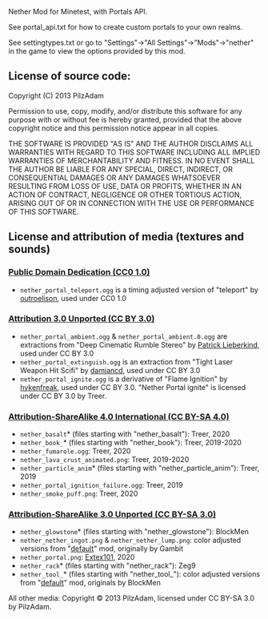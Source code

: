 Nether Mod for Minetest, with Portals API.

See portal_api.txt for how to create custom portals to your own realms.

See settingtypes.txt or go to "Settings"->"All Settings"->"Mods"->"nether"
in the game to view the options provided by this mod.


## License of source code:

Copyright (C) 2013 PilzAdam

Permission to use, copy, modify, and/or distribute this software for
any purpose with or without fee is hereby granted, provided that the
above copyright notice and this permission notice appear in all copies.

THE SOFTWARE IS PROVIDED "AS IS" AND THE AUTHOR DISCLAIMS ALL
WARRANTIES WITH REGARD TO THIS SOFTWARE INCLUDING ALL IMPLIED
WARRANTIES OF MERCHANTABILITY AND FITNESS. IN NO EVENT SHALL THE AUTHOR
BE LIABLE FOR ANY SPECIAL, DIRECT, INDIRECT, OR CONSEQUENTIAL DAMAGES
OR ANY DAMAGES WHATSOEVER RESULTING FROM LOSS OF USE, DATA OR PROFITS,
WHETHER IN AN ACTION OF CONTRACT, NEGLIGENCE OR OTHER TORTIOUS ACTION,
ARISING OUT OF OR IN CONNECTION WITH THE USE OR PERFORMANCE OF THIS
SOFTWARE.

## License and attribution of media (textures and sounds)

### [Public Domain Dedication (CC0 1.0)](https://creativecommons.org/publicdomain/zero/1.0/)

 * `nether_portal_teleport.ogg` is a timing adjusted version of "teleport" by [outroelison](https://freesound.org/people/outroelison), used under CC0 1.0

### [Attribution 3.0 Unported (CC BY 3.0)](https://creativecommons.org/licenses/by/3.0/)

 * `nether_portal_ambient.ogg` & `nether_portal_ambient.0.ogg` are extractions from "Deep Cinematic Rumble Stereo" by [Patrick Lieberkind](http://www.lieberkindvisuals.dk), used under CC BY 3.0
 * `nether_portal_extinguish.ogg` is an extraction from "Tight Laser Weapon Hit Scifi" by [damjancd](https://freesound.org/people/damjancd), used under CC BY 3.0
 * `nether_portal_ignite.ogg` is a derivative of "Flame Ignition" by [hykenfreak](https://freesound.org/people/hykenfreak), used under CC BY 3.0. "Nether Portal ignite" is licensed under CC BY 3.0 by Treer.

### [Attribution-ShareAlike 4.0 International (CC BY-SA 4.0)](https://creativecommons.org/licenses/by-sa/4.0/)
 * `nether_basalt`* (files starting with "nether_basalt"): Treer, 2020
 * `nether_book_`* (files starting with "nether_book"): Treer, 2019-2020
 * `nether_fumarole.ogg`: Treer, 2020
 * `nether_lava_crust_animated.png`: Treer, 2019-2020
 * `nether_particle_anim`* (files starting with "nether_particle_anim"): Treer, 2019
 * `nether_portal_ignition_failure.ogg`: Treer, 2019
 * `nether_smoke_puff.png`: Treer, 2020

### [Attribution-ShareAlike 3.0 Unported (CC BY-SA 3.0)](http://creativecommons.org/licenses/by-sa/3.0/)
 * `nether_glowstone`* (files starting with "nether_glowstone"): BlockMen
 * `nether_nether_ingot.png` & `nether_nether_lump.png`: color adjusted versions from "[default](https://github.com/minetest/minetest_game/tree/master/mods/default)" mod, originally by Gambit
 * `nether_portal.png`: [Extex101](https://github.com/Extex101), 2020
 * `nether_rack`* (files starting with "nether_rack"): Zeg9
 * `nether_tool_`* (files starting with "nether_tool_"): color adjusted versions from "[default](https://github.com/minetest/minetest_game/tree/master/mods/default)" mod, originals by BlockMen

All other media: Copyright © 2013 PilzAdam, licensed under CC BY-SA 3.0 by PilzAdam.